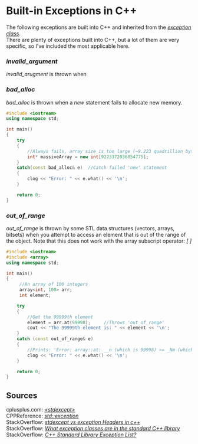 # Built-in Exceptions in C++
The following exceptions are built into C++ and inherited from the [_exception class_](https://en.cppreference.com/w/cpp/error/exception). <br />
There are plenty of exceptions built into C++, but a lot of them are very specific, so I've included the most applicable here.

### _invalid\_argument_
_invalid\_arugment_ is thrown when 

### _bad\_alloc_
_bad\_alloc_ is thrown when a _new_ statement fails to allocate new memory.

```C++
#include <iostream>
using namespace std;

int main()
{
    try
    {
        //Always fails, array size is too large (~9.223 quadrillion bytes or 8 petabytes)
        int* massiveArray = new int[9223372036854775];
    }
    catch(const bad_alloc& e)  //Catch failed 'new' statement
    {
        clog << "Error: " << e.what() << '\n';
    }

    return 0;
}
```

### _out\_of\_range_
_out\_of\_range_ is thrown by some STL data structures (vectors, arrays, bitsets) when you attempt to access an element that is out of the range of the object.
Note that this does not work with the array subscript operator: _[ ]_

```C++
#include <iostream>
#include <array>
using namespace std;

int main()
{
     //An array of 100 integers
     array<int, 100> arr;
     int element;

    try
    {
        //Get the 99999th element
        element = arr.at(99998);     //Throws 'out_of_range'
        cout << "The 99999th element is: " << element << '\n';
    }
    catch (const out_of_range& e)
    {
        //Prints: 'Error: array::at: __n (which is 99998) >= _Nm (which is 100)'
        clog << "Error: " << e.what() << '\n';
    }

    return 0;
}
```

## Sources
cplusplus.com: [_\<stdexcept\>_](https://www.cplusplus.com/reference/stdexcept/) <br />
CPPReference: [_std::exception_](https://en.cppreference.com/w/cpp/error/exception) <br />
StackOverflow: [_stdexcept vs exception Headers in c++_](https://stackoverflow.com/questions/25163105/stdexcept-vs-exception-headers-in-c) <br />
StackOverflow: [_What exception classes are in the standard C++ library_](https://stackoverflow.com/questions/11938979/what-exception-classes-are-in-the-standard-c-library) <br />
StackOverflow: [_C++ Standard Library Exception List?_](https://stackoverflow.com/questions/2843820/c-standard-library-exception-list?noredirect=1&lq=1) <br />
